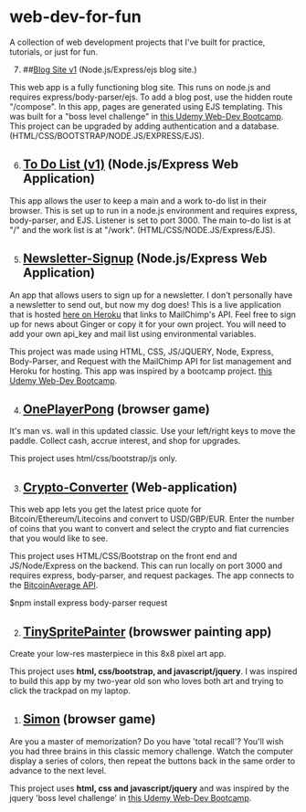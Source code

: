 # web-dev-for-fun
A collection of web development projects that I've built for practice, tutorials, or just for fun.

7. ##[Blog Site v1](https://github.com/jnees/web-dev-for-fun/tree/master/ejs-blogsite) (Node.js/Express/ejs blog site.)

This web app is a fully functioning blog site. This runs on node.js and requires express/body-parser/ejs. To add a blog post, use the hidden route "/compose". In this app, pages are generated using EJS templating. This was built for a "boss level challenge" in [this Udemy Web-Dev Bootcamp](https://www.udemy.com/course/the-complete-web-development-bootcamp/). This project can be upgraded by adding authentication and a database. (HTML/CSS/BOOTSTRAP/NODE.JS/EXPRESS/EJS).

6. ## [To Do List (v1)](https://github.com/jnees/web-dev-for-fun/tree/master/todo-list-v1) (Node.js/Express Web Application)

This app allows the user to keep a main and a work to-do list in their browser. This is set up to run in a node.js environment and requires express, body-parser, and EJS. Listener is set to port 3000. The main to-do list is at "/" and the work list is at "/work". (HTML/CSS/NODE.JS/Express/EJS).

5. ## [Newsletter-Signup](https://github.com/jnees/web-dev-for-fun/tree/master/Newsletter-Signup) (Node.js/Express Web Application)

An app that allows users to sign up for a newsletter. I don't personally have a newsletter to send out, but now my dog does! This is a live application that is hosted [here on Heroku](https://thawing-peak-68246.herokuapp.com/) that links to MailChimp's API. Feel free to sign up for news about Ginger or copy it for your own project. You will need to add your own api_key and mail list using environmental variables.

This project was made using HTML, CSS, JS/JQUERY, Node, Express, Body-Parser, and Request with the MailChimp API for list management and Heroku for hosting. This app was inspired by a bootcamp project. [this Udemy Web-Dev Bootcamp](https://www.udemy.com/course/the-complete-web-development-bootcamp/).

4. ## [OnePlayerPong](https://github.com/jnees/web-dev-for-fun/tree/master/OnePlayerPong) (browser game)

It's man vs. wall in this updated classic. Use your left/right keys to move the paddle. Collect cash, accrue interest, and shop for upgrades.

This project uses html/css/bootstrap/js only.

3. ## [Crypto-Converter](https://github.com/jnees/web-dev-for-fun/tree/master/Bitcoin-Ticker) (Web-application)

This web app lets you get the latest price quote for Bitcoin/Ethereum/Litecoins and convert to USD/GBP/EUR. Enter the number of coins that you want to convert and select the crypto and fiat currencies that you would like to see.

This project uses HTML/CSS/Bootstrap on the front end and JS/Node/Express on the backend. This can run locally on port 3000 and requires express, body-parser, and request packages. The app connects to the [BitcoinAverage API](https://github.com/jnees/web-dev-for-fun/tree/master/Bitcoin-Ticker). 

$npm install express body-parser request

2. ## [TinySpritePainter](https://github.com/jnees/web-dev-for-fun/tree/master/TinySpritePainter) (browswer painting app)

Create your low-res masterpiece in this 8x8 pixel art app.

This project uses **html, css/bootstrap, and javascript/jquery**. I was inspired to build this app by my two-year old son who loves both art and trying to click the trackpad on my laptop.

1. ## [Simon](https://github.com/jnees/web-dev-for-fun/tree/master/Simon) (browser game)

Are you a master of memorization? Do you have 'total recall'? You'll wish you had three brains in this classic memory challenge. Watch the computer display a series of colors, then repeat the buttons back in the same order to advance to the next level.

This project uses **html, css and javascript/jquery** and was inspired by the jquery 'boss level challenge' in [this Udemy Web-Dev Bootcamp](https://www.udemy.com/course/the-complete-web-development-bootcamp/).



